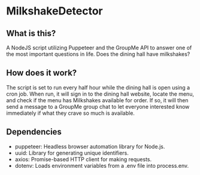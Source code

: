 # MilkshakeDetector

## What is this?
A NodeJS script utilizing Puppeteer and the GroupMe API to answer one of the most important questions in life. Does the dining hall have milkshakes?

## How does it work?
The script is set to run every half hour while the dining hall is open using a cron job. When run, it will sign in to the dining hall website, locate the menu, 
and check if the menu has Milkshakes available for order. If so, it will then send a message to a GroupMe group chat to let everyone interested know immediately if what they crave so much is available.

## Dependencies
- puppeteer: Headless browser automation library for Node.js.
- uuid: Library for generating unique identifiers.
- axios: Promise-based HTTP client for making requests.
- dotenv: Loads environment variables from a .env file into process.env.
